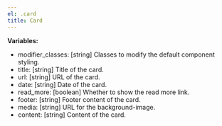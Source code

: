 ```yaml
---
el: .card
title: Card
---
```


__Variables:__
* modifier_classes: [string] Classes to modify the default component styling.
* title: [string] Title of the card.
* url: [string] URL of the card.
* date: [string] Date of the card.
* read_more: [boolean] Whether to show the read more link.
* footer: [string] Footer content of the card.
* media: [string] URL for the background-image.
* content: [string] Content of the card.
